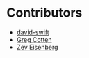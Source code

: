 # Contributors

- [david-swift](https://github.com/david-swift)
- [Greg Cotten](https://github.com/gregcotten)
- [Zev Eisenberg](https://github.com/ZevEisenberg)
